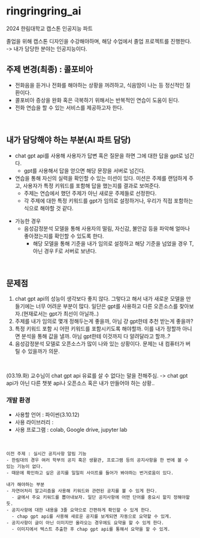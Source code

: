 # ringringring_ai
2024 한림대학교 캡스톤 인공지능 파트

졸업을 위해 캡스톤 디자인을 수강해야하며, 해당 수업에서 졸업 프로젝트를 진행한다. <br>
-> 내가 담당한 분야는 인공지능이다.
<br>

## 주제 변경(최종) : 콜포비아
- 전화음을 듣거나 전화를 해야하는 상황을 꺼려하고, 식음땀이 나는 등 정신적인 질환이다.
- 콜포비아 증상을 완화 혹은 극복하기 위해서는 반복적인 연습이 도움이 된다.
- 전화 연습을 할 수 있는 서비스를 제공하고자 한다.
 <br>
 
## 내가 담당해야 하는 부분(AI 파트 담당)
- chat gpt api를 사용해 사용자가 답변 혹은 질문을 하면 그에 대한 답을 gpt로 넘긴다.
  - gpt를 사용해서 답을 얻으면 해당 문장을 서버로 넘긴다.
- 연습을 통해 자신의 실력을 확인할 수 있는 미션이 있다. 미션은 주제를 랜덤하게 주고, 사용자가 특정 키워드를 포함해 답을 했는지를 결과로 보여준다.
  - 주제는 연습에서 했던 주제가 아닌 새로운 주제들로 선정한다.
  - 각 주제에 대한 특정 키워드를 gpt가 임의로 설정하거나, 우리가 직접 포함하는 식으로 해야할 것 같다.

+ 가능한 경우
  - 음성감정분석 모델을 통해 사용자의 떨림, 자신감, 불안감 등을 파악해 얼마나 좋아졌는지를 확인할 수 있도록 한다.
    - 해당 모델을 통해 기준을 내가 임의로 설정하고 해당 기준을 넘었을 경우 T, 아닌 경우 F로 서버로 보낸다.
<br>

## 문제점
1. chat gpt api의 성능이 생각보다 좋지 않다. 그렇다고 해서 내가 새로운 모델을 만들기에는 너무 어려운 부분이 많다. 일단은 gpt를 사용하고 다른 오픈소스를 찾아보자.(현재로서는 gpt가 최선이 아닐까..)
2. 주제를 내가 임의로 몇개 정해두는게 좋을까, 아님 걍 gpt한테 추천 받는게 좋을까?
3. 특정 키워드 포함 시 어떤 키워드를 포함시키도록 해야할까. 이를 내가 정할까 아니면 분석을 통해 값을 낼까. 아님 gpt한테 이것까지 다 알려달라고 할까..?
4. 음성감정분석 모델로 오픈소스가 많이 나와 있는 상황이다. 문제는 내 컴퓨터가 버틸 수 있을까가 의문.
<br>

(03.19.화) 교수님이 chat gpt api 유료를 살 수 없다는 말을 전해주심. -> chat gpt api가 아닌 다른 챗봇 api나 오픈소스 혹은 내가 만들어야 하는 상황..

### 개발 환경
- 사용할 언어 : 파이썬(3.10.12)
- 사용 라이브러리 : 
- 사용 프로그램 : colab, Google drive, jupyter lab
<br>

~~~
이전 주제 : 실시간 공지사항 알림 기능
- 한림대의 경우 여러 학부의 공지 혹은 생활관, 프로그램 등의 공지사항을 한 번에 볼 수 있는 기능이 없다.
- 때문에 확인하고 싶은 공지를 일일히 사이트를 들어가 봐야하는 번거로움이 있다.

내가 해야하는 부분
- 자연어처리 알고리즘을 사용해 키워드와 관련된 공지를 볼 수 있게 한다.
  - 글에서 주요 키워드를 뽑아내보자. 일단 공지사항에 어떤 단어를 중요시 할지 정해야할듯.
- 공지사항에 대한 내용을 3줄 요약으로 간편하게 확인할 수 있게 한다.
  - chap gpt api를 사용해 새로운 공지를 보게되면 자동으로 요약할 수 있게.
- 공지사항이 글이 아닌 이미지만 올라오는 경우에도 요약을 할 수 있게 한다.
  - 이미지에서 텍스트 추출한 후 chap gpt api를 통해서 요약을 할 수 있게.
~~~
